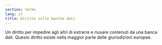 ```yaml
---
section: terms
lang: it
title: Diritto sulle banche dati
---
```


Un diritto per impedire agli altri di estrarre e riusare contenuti da una banca dati. Questo diritto esiste nella maggior parte delle giurisdizioni europee.
